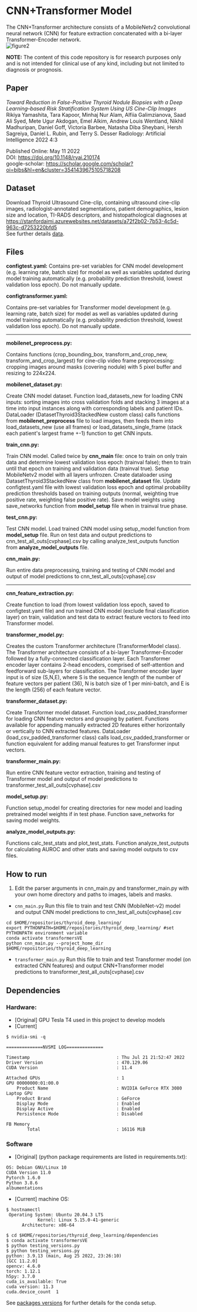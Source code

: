 # CNN+Transformer Model
The CNN+Transformer architecture consists of a MobileNetv2 convolutional neural network (CNN) for feature extraction concatenated with a bi-layer Transformer-Encoder network.  
![figure2](https://user-images.githubusercontent.com/44348827/120879105-f825bb80-c575-11eb-935d-330fbcb9f16a.png)

**NOTE:** The content of this code repository is for research purposes only and is not intended for clinical use of any kind, including but not limited to diagnosis or prognosis.

## Paper
_Toward Reduction in False-Positive Thyroid Nodule Biopsies with a Deep Learning–based Risk Stratification System Using US Cine-Clip Images_
Rikiya Yamashita, Tara Kapoor, Minhaj Nur Alam, Alfiia Galimzianova, Saad Ali Syed, Mete Ugur Akdogan, Emel Alkim, Andrew Louis Wentland, Nikhil Madhuripan, Daniel Goff, Victoria Barbee, Natasha Diba Sheybani, Hersh Sagreiya, Daniel L. Rubin, and Terry S. Desser
Radiology: Artificial Intelligence 2022 4:3   

Published Online: May 11 2022  
DOI: https://doi.org/10.1148/ryai.210174  
google-scholar: https://scholar.google.com/scholar?oi=bibs&hl=en&cluster=3541439675105718208 

## Dataset
Download Thyroid Ultrasound Cine-clip, containing ultrasound cine-clip images, radiologist-annotated segmentations, patient demographics, lesion size and location, TI-RADS descriptors, and histopathological diagnoses at https://stanfordaimi.azurewebsites.net/datasets/a72f2b02-7b53-4c5d-963c-d7253220bfd5   
See further details [data](data).

## Files
**configtest.yaml:**
Contains pre-set variables for CNN model development (e.g. learning rate, batch size) for model as well as variables updated during model training automatically (e.g. probability prediction threshold, lowest validation loss epoch). Do not manually update.

**configtransformer.yaml:**

Contains pre-set variables for Transformer model development (e.g. learning rate, batch size) for model as well as variables updated during model training automatically (e.g. probability prediction threshold, lowest validation loss epoch). Do not manually update.

--------
**mobilenet_preprocess.py:**

Contains functions (crop_bounding_box, transform_and_crop_new, transform_and_crop_largest) for cine-clip video frame preprocessing: cropping images around masks (covering nodule) with 5 pixel buffer and resizing to 224x224.

**mobilenet_dataset.py:**

Create CNN model dataset. Function load_datasets_new for loading CNN inputs: sorting images into cross validation folds and stacking 3 images at a time into input instances along with corresponding labels and patient IDs.
DataLoader (DatasetThyroid3StackedNew custom class) calls functions from **mobilenet_preprocess** file to load images, then feeds them into load_datasets_new (use all frames) or load_datasets_single_frame (stack each patient's largest frame +-1) function to get CNN inputs.

**train_cnn.py:**

Train CNN model. Called twice by **cnn_main** file: once to train on only train data and determine lowest validation loss epoch (trainval false); then to train until that epoch on training and validation data (trainval true).
Setup MobileNetv2 model with all layers unfrozen.
Create dataloader using DatasetThyroid3StackedNew class from **mobilenet_dataset** file.
Update configtest.yaml file with lowest validation loss epoch and optimal probability prediction thresholds based on training outputs (normal, weighting true positive rate, weighting false positive rate).
Save model weights using save_networks function from **model_setup** file when in trainval true phase.

**test_cnn.py:**

Test CNN model.
Load trained CNN model using setup_model function from **model_setup** file.
Run on test data and output predictions to cnn_test_all_outs[cvphase].csv by calling analyze_test_outputs function from **analyze_model_outputs** file.

**cnn_main.py:**

Run entire data preprocessing, training and testing of CNN model and output of model predictions to cnn_test_all_outs[cvphase].csv


--------

**cnn_feature_extraction.py:**

Create function to load (from lowest validation loss epoch, saved to configtest.yaml file) and run trained CNN model (exclude final classification layer) on train, validation and test data to extract feature vectors to feed into Transformer model. 

**transformer_model.py:**

Creates the custom Transformer architecture (TransformerModel class). The Transformer architecture consists of a bi-layer Transformer-Encoder followed by a fully-connected classification layer. Each Transformer encoder layer contains 2-head encoders, comprised of self-attention and feedforward sub-layers for classification. The Transformer encoder layer input is of size (S,N,E), where S is the sequence length of the number of feature vectors per patient (36), N is batch size of 1 per mini-batch, and E is the length (256) of each feature vector.

**transformer_dataset.py:**

Create Transformer model dataset. Function load_csv_padded_transformer for loading CNN feature vectors and grouping by patient. Functions available for appending manually extracted 2D features either horizontally or vertically to CNN extracted features.
DataLoader (load_csv_padded_transformer class) calls load_csv_padded_transformer or function equivalent for adding manual features to get Transformer input vectors.

**transformer_main.py:**

Run entire CNN feature vector extraction, training and testing of Transformer model and output of model predictions to transformer_test_all_outs[cvphase].csv

**model_setup.py:**

Function setup_model for creating directories for new model and loading pretrained model weights if in test phase.
Function save_networks for saving model weights.

**analyze_model_outputs.py:**

Functions calc_test_stats and plot_test_stats.
Function analyze_test_outputs for calculating AUROC and other stats and saving model outputs to csv files.


## How to run
1. Edit the parser arguments in cnn_main.py and transformer_main.py with your own home directory and paths to images, labels and masks.

* `cnn_main.py`
Run this file to train and test CNN (MobileNet-v2) model and output CNN model predictions to cnn_test_all_outs[cvphase].csv
```
cd $HOME/repositories/thyroid_deep_learning/
export PYTHONPATH=$HOME/repositories/thyroid_deep_learning/ #set PYTHONPATH environment variable
conda activate transformersVE
python cnn_main.py --project_home_dir $HOME/repositories/thyroid_deep_learning
```

* `transformer_main.py` 
Run this file to train and test Transformer model (on extracted CNN features) and output CNN+Transformer model predictions to transformer_test_all_outs[cvphase].csv

## Dependencies
### Hardware:
* [Original] GPU Tesla T4 used in this project to develop models
* [Current]
```
$ nvidia-smi -q

==============NVSMI LOG==============

Timestamp                                 : Thu Jul 21 21:52:47 2022
Driver Version                            : 470.129.06
CUDA Version                              : 11.4

Attached GPUs                             : 1
GPU 00000000:01:00.0
    Product Name                          : NVIDIA GeForce RTX 3080 Laptop GPU
    Product Brand                         : GeForce
    Display Mode                          : Enabled
    Display Active                        : Enabled
    Persistence Mode                      : Disabled

FB Memory
        Total                             : 16116 MiB
``` 

### Software
* [Original] (python package requirements are listed in requirements.txt):
```
OS: Debian GNU/Linux 10
CUDA Version 11.0
Pytorch 1.6.0
Python 3.8.6
albumentations
```

* [Current] machine OS:
```
$ hostnamectl
 Operating System: Ubuntu 20.04.3 LTS
            Kernel: Linux 5.15.0-41-generic
      Architecture: x86-64
```

```
$ cd $HOME/repositories/thyroid_deep_learning/dependencies
$ conda activate transformersVE
$ python testing_versions.py
$ python testing_versions.py 
python: 3.9.13 (main, Aug 25 2022, 23:26:10) 
[GCC 11.2.0]
opencv: 4.6.0
torch: 1.12.1
h5py: 3.7.0
cuda_is_available: True
cuda version: 11.3
cuda.device_count  1
```
See [packages versions](dependencies/) for further details for the conda setup. 
